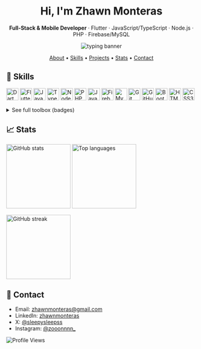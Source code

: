 
<div align="center">
  <h1>Hi, I'm Zhawn Monteras</h1>
  <p><b>Full‑Stack & Mobile Developer</b> · Flutter · JavaScript/TypeScript · Node.js · PHP · Firebase/MySQL</p>
  <img src="https://readme-typing-svg.herokuapp.com?font=Fira+Code&pause=1200&color=2196F3&center=true&vCenter=true&width=520&lines=Full+Stack+Developer;Mobile+App+Developer;I+ship+clean%2C+useful+software" alt="typing banner" />
</div>

<p align="center">
  <a href="#-about">About</a> •
  <a href="#-skills">Skills</a> •
  <a href="#-featured-projects">Projects</a> •
  <a href="#-stats">Stats</a> •
  <a href="#-contact">Contact</a>
</p>

## 🧰 Skills

<p>
  <img alt="Dart" src="https://cdn.jsdelivr.net/gh/devicons/devicon/icons/dart/dart-original.svg" height="32" />
  <img alt="Flutter" src="https://cdn.jsdelivr.net/gh/devicons/devicon/icons/flutter/flutter-original.svg" height="32" />
  <img alt="JavaScript" src="https://cdn.jsdelivr.net/gh/devicons/devicon/icons/javascript/javascript-original.svg" height="32" />
  <img alt="TypeScript" src="https://cdn.jsdelivr.net/gh/devicons/devicon/icons/typescript/typescript-original.svg" height="32" />
  <img alt="Node.js" src="https://cdn.jsdelivr.net/gh/devicons/devicon/icons/nodejs/nodejs-original.svg" height="32" />
  <img alt="PHP" src="https://cdn.jsdelivr.net/gh/devicons/devicon/icons/php/php-original.svg" height="32" />
  <img alt="Java" src="https://cdn.jsdelivr.net/gh/devicons/devicon/icons/java/java-original.svg" height="32" />
  <img alt="Firebase" src="https://cdn.jsdelivr.net/gh/devicons/devicon/icons/firebase/firebase-plain.svg" height="32" />
  <img alt="MySQL" src="https://cdn.jsdelivr.net/gh/devicons/devicon/icons/mysql/mysql-original.svg" height="32" />
  <img alt="Git" src="https://cdn.jsdelivr.net/gh/devicons/devicon/icons/git/git-original.svg" height="32" />
  <img alt="GitHub" src="https://cdn.jsdelivr.net/gh/devicons/devicon/icons/github/github-original.svg" height="32" />
  <img alt="Bootstrap" src="https://cdn.jsdelivr.net/gh/devicons/devicon/icons/bootstrap/bootstrap-original.svg" height="32" />
  <img alt="HTML5" src="https://cdn.jsdelivr.net/gh/devicons/devicon/icons/html5/html5-original.svg" height="32" />
  <img alt="CSS3" src="https://cdn.jsdelivr.net/gh/devicons/devicon/icons/css3/css3-original.svg" height="32" />
  
</p>

<details>
  <summary>See full toolbox (badges)</summary>

  
  ![C](https://img.shields.io/badge/c-%2300599C.svg?style=flat-square&logo=c&logoColor=white)
  ![C++](https://img.shields.io/badge/c++-%2300599C.svg?style=flat-square&logo=c%2B%2B&logoColor=white)
  ![Dart](https://img.shields.io/badge/dart-%230175C2.svg?style=flat-square&logo=dart&logoColor=white)
  ![Flutter](https://img.shields.io/badge/Flutter-%2302569B.svg?style=flat-square&logo=Flutter&logoColor=white)
  ![JavaScript](https://img.shields.io/badge/javascript-%23323330.svg?style=flat-square&logo=javascript&logoColor=%23F7DF1E)
  ![TypeScript](https://img.shields.io/badge/typescript-%23007ACC.svg?style=flat-square&logo=typescript&logoColor=white)
  ![NodeJS](https://img.shields.io/badge/node.js-6DA55F?style=flat-square&logo=node.js&logoColor=white)
  ![PHP](https://img.shields.io/badge/php-%23777BB4.svg?style=flat-square&logo=php&logoColor=white)
  ![Java](https://img.shields.io/badge/java-%23ED8B00.svg?style=flat-square&logo=openjdk&logoColor=white)
  ![HTML5](https://img.shields.io/badge/html5-%23E34F26.svg?style=flat-square&logo=html5&logoColor=white)
  ![CSS3](https://img.shields.io/badge/css3-%231572B6.svg?style=flat-square&logo=css3&logoColor=white)
  ![Bootstrap](https://img.shields.io/badge/bootstrap-%238511FA.svg?style=flat-square&logo=bootstrap&logoColor=white)
  ![Firebase](https://img.shields.io/badge/firebase-a08021?style=flat-square&logo=firebase&logoColor=ffcd34)
  ![MySQL](https://img.shields.io/badge/mysql-4479A1.svg?style=flat-square&logo=mysql&logoColor=white)
  ![Git](https://img.shields.io/badge/git-%23F05033.svg?style=flat-square&logo=git&logoColor=white)
  ![GitHub](https://img.shields.io/badge/github-%23121011.svg?style=flat-square&logo=github&logoColor=white)
  ![Notion](https://img.shields.io/badge/Notion-%23000000.svg?style=flat-square&logo=notion&logoColor=white)
  ![NPM](https://img.shields.io/badge/NPM-%23CB3837.svg?style=flat-square&logo=npm&logoColor=white)
  ![PowerShell](https://img.shields.io/badge/PowerShell-%235391FE.svg?style=flat-square&logo=powershell&logoColor=white)

</details>

## 📈 Stats
<p>
  <img height="170" src="https://github-readme-stats.vercel.app/api?username=seraphh&show_icons=true&theme=tokyonight&hide_border=true&count_private=true" alt="GitHub stats" />
  <img height="170" src="https://github-readme-stats.vercel.app/api/top-langs/?username=seraphh&layout=compact&langs_count=8&theme=tokyonight&hide_border=true" alt="Top languages" />
</p>
<p>
  <img height="170" src="https://streak-stats.demolab.com?user=seraphh&theme=tokyonight&hide_border=true" alt="GitHub streak" />
</p>

## 🤝 Contact
- Email: <a href="mailto:zhawnmonteras@gmail.com">zhawnmonteras@gmail.com</a>
- LinkedIn: <a href="https://www.linkedin.com/in/zhawnmonteras/">zhawnmonteras</a>
- X: <a href="https://x.com/sleepysleepss">@sleepysleepss</a>
- Instagram: <a href="https://instagram.com/zooonnnn_">@zooonnnn_</a>

<p><img src="https://komarev.com/ghpvc/?username=seraphh&color=blueviolet&style=flat-square&label=Profile+Views" alt="Profile Views" /></p>
